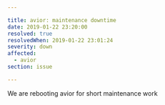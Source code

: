 ```yaml
---

title: avior: maintenance downtime 
date: 2019-01-22 23:20:00
resolved: true
resolvedWhen: 2019-01-22 23:01:24
severity: down
affected:
  - avior
section: issue

---
```


We are rebooting avior for short maintenance work
